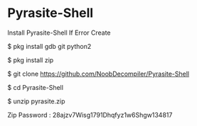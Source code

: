 # Pyrasite-Shell
Install Pyrasite-Shell If Error Create

$ pkg install gdb git python2

$ pkg install zip

$ git clone https://github.com/NoobDecompiler/Pyrasite-Shell

$ cd Pyrasite-Shell

$ unzip pyrasite.zip

Zip Password : 28ajzv7Wisg1791Dhqfyz1w6Shgw134817
